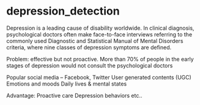 # depression_detection
Depression is a leading cause of disability worldwide.
In clinical diagnosis, psychological doctors often make face-to-face interviews referring to the commonly used Diagnostic and Statistical Manual of Mental Disorders criteria, where nine classes of depression symptoms are defined.

Problem: effective but not proactive.
More than 70% of people in the early stages of depression would not consult the psychological doctors

Popular social media – Facebook, Twitter
User generated contents (UGC)
Emotions and moods
Daily lives & mental states

Advantage:
Proactive care
Depression behaviors
etc..

